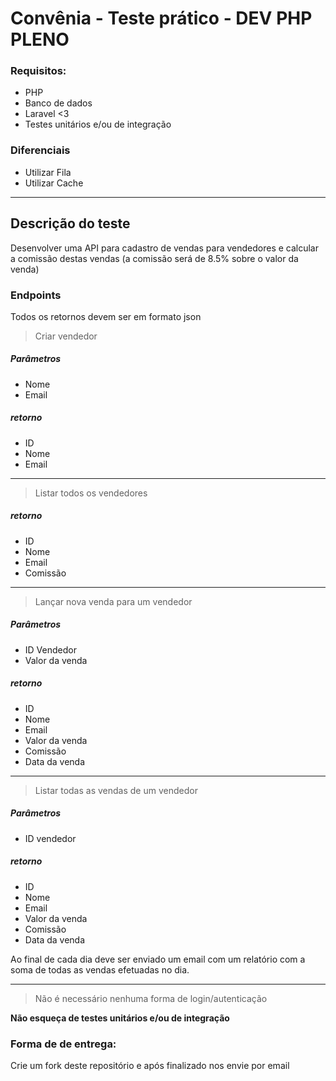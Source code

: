 # Convênia - Teste prático - DEV PHP PLENO

### Requisitos:
- PHP
- Banco de dados
- Laravel <3
- Testes unitários e/ou de integração

### Diferenciais
- Utilizar Fila
- Utilizar Cache

---

## Descrição do teste

Desenvolver uma API para cadastro de vendas para vendedores e calcular a comissão destas vendas (a comissão será de 8.5% sobre o valor da venda)

### Endpoints

Todos os retornos devem ser em formato json

> Criar vendedor

##### Parâmetros
- Nome
- Email

##### retorno
- ID
- Nome
- Email

---

> Listar todos os vendedores

##### retorno
- ID
- Nome
- Email
- Comissão

---

> Lançar nova venda para um vendedor


##### Parâmetros
- ID Vendedor
- Valor da venda

##### retorno
- ID
- Nome
- Email
- Valor da venda
- Comissão
- Data da venda

---

> Listar todas as vendas de um vendedor

##### Parâmetros
- ID vendedor

##### retorno
- ID
- Nome
- Email
- Valor da venda
- Comissão
- Data da venda


Ao final de cada dia deve ser enviado um email com um relatório com a soma de todas as vendas efetuadas no dia.

---

> Não é necessário nenhuma forma de login/autenticação

**Não esqueça de testes unitários e/ou de integração**

### Forma de de entrega:

Crie um fork deste repositório e após finalizado nos envie por email


